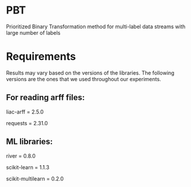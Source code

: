 # PBT
Prioritized Binary Transformation method for multi-label data streams with large number of labels

# Requirements
Results may vary based on the versions of the libraries. The following versions are the ones that we used throughout our experiments.

<h2>For reading arff files:</h2>

liac-arff = 2.5.0

requests = 2.31.0

<h2>ML libraries:</h2>

river = 0.8.0

scikit-learn = 1.1.3

scikit-multilearn = 0.2.0



